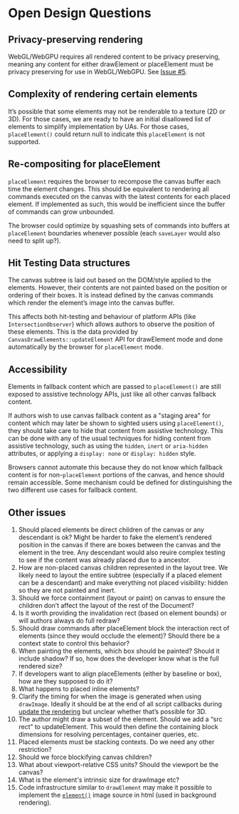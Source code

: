 # Open Design Questions

## Privacy-preserving rendering

WebGL/WebGPU requires all rendered content to be privacy preserving, meaning any content for either drawElement or placeElement must be privacy preserving for use in WebGL/WebGPU. See [Issue #5](https://github.com/WICG/canvas-place-element/issues/5).

## Complexity of rendering certain elements

It’s possible that some elements may not be renderable to a texture (2D or 3D). For those cases, we are ready to have an initial disallowed list of elements to simplify implementation by UAs. For those cases, `placeElement()` could return null to indicate this `placeElement` is not supported.

## **Re-compositing for placeElement**

`placeElement` requires the browser to recompose the canvas buffer each time the element changes. This should be equivalent to rendering all commands executed on the canvas with the latest contents for each placed element. If implemented as such, this would be inefficient since the buffer of commands can grow unbounded.

The browser could optimize by squashing sets of commands into buffers at `placeElement` boundaries whenever possible (each `saveLayer` would also need to split up?).

## Hit Testing Data structures

The canvas subtree is laid out based on the DOM/style applied to the elements. However, their contents are not painted based on the position or ordering of their boxes. It is instead defined by the canvas commands which render the element’s image into the canvas buffer.

This affects both hit-testing and behaviour of platform APIs (like `IntersectionObserver`) which allows authors to observe the position of these elements. This is the data provided by `CanvasDrawElements::updateElement` API for drawElement mode and done automatically by the browser for `placeElement` mode.

## Accessibility

Elements in fallback content which are passed to `placeElement()`
are still exposed to assistive technology APIs,
just like all other canvas fallback content.

If authors wish to use canvas fallback content as a "staging area"
for content which may later be shown to sighted users using `placeElement()`,
they should take care to hide that content from assistive technology.
This can be done with any of the usual techniques
for hiding content from assistive technology,
such as using the `hidden`, `inert` or `aria-hidden` attributes,
or applying a `display: none` or `display: hidden` style.

Browsers cannot automate this because they do not know which fallback content is for non-`placeElement` portions of the canvas, and hence should remain accessible. Some mechanism could be defined for distinguishing the two different use cases for fallback content.

## Other issues

1. Should placed elements be direct children of the canvas or any descendant is ok? Might be harder to fake the element’s rendered position in the canvas if there are boxes between the canvas and the element in the tree. Any descendant would also reuire complex testing to see if the content was already placed due to a ancestor.
2. How are non-placed canvas children represented in the layout tree. We likely need to layout the entire subtree (especially if a placed element can be a descendant) and make everything not placed visibility: hidden so they are not painted and inert.
3. Should we force containment (layout or paint) on canvas to ensure the children don’t affect the layout of the rest of the Document?
4. Is it worth providing the invalidation rect (based on element bounds) or will authors always do full redraw?
5. Should draw commands after placeElement block the interaction rect of elements (since they would occlude the element)? Should there be a context state to control this behavior?
6. When painting the elements, which box should be painted? Should it include shadow? If so, how does the developer know what is the full rendered size?
7. If developers want to align placeElements (either by baseline or box), how are they supposed to do it?
8. What happens to placed inline elements?
9. Clarify the timing for when the image is generated when using `drawImage`. Ideally it should be at the end of all script callbacks during [update the rendering](https://html.spec.whatwg.org/\#update-the-rendering) but unclear whether that’s possible for 3D.
10. The author might draw a subset of the element. Should we add a “src rect” to updateElement. This would then define the containing block dimensions for resolving percentages, container queries, etc.
11. Placed elements must be stacking contexts. Do we need any other restriction?
12. Should we force blockifying canvas children?
13. What about viewport-relative CSS units? Should the viewport be the canvas?
14. What is the element's intrinsic size for drawImage etc?
15. Code infrastructure similar to `drawElement` may make it possible to implement the [`element()`](https://developer.mozilla.org/en-US/docs/Web/CSS/element) image source in html (used in background rendering).


